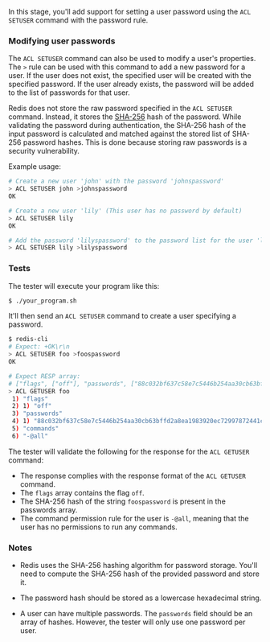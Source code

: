 In this stage, you'll add support for setting a user password using the `ACL SETUSER` command with the password rule.

### Modifying user passwords

The `ACL SETUSER` command can also be used to modify a user's properties. The `>` rule can be used with this command to add a new password for a user. If the user does not exist, the specified user will be created with the specified password. If the user already exists, the password will be added to the list of passwords for that user.

Redis does not store the raw password specified in the `ACL SETUSER` command. Instead, it stores the [SHA-256](https://blog.boot.dev/cryptography/how-sha-2-works-step-by-step-sha-256/) hash of the password. While validating the password during authentication, the SHA-256 hash of the input password is calculated and matched against the stored list of SHA-256 password hashes. This is done because storing raw passwords is a security vulnerability.

Example usage:

```bash
# Create a new user 'john' with the password 'johnspassword'
> ACL SETUSER john >johnspassword
OK

# Create a new user 'lily' (This user has no password by default)
> ACL SETUSER lily
OK

# Add the password 'lilyspassword' to the password list for the user 'lily'
> ACL SETUSER lily >lilyspassword
```

### Tests

The tester will execute your program like this:

```bash
$ ./your_program.sh
```

It'll then send an `ACL SETUSER` command to create a user specifying a password.

```bash
$ redis-cli
# Expect: +OK\r\n
> ACL SETUSER foo >foospassword
OK

# Expect RESP array: 
# ["flags", ["off"], "passwords", ["88c032bf637c58e7c5446b254aa30cb63bffd2a8ea1983920ec72997872441c1"], "commands", "-@all"]
> ACL GETUSER foo
 1) "flags"
 2) 1) "off"
 3) "passwords"
 4) 1) "88c032bf637c58e7c5446b254aa30cb63bffd2a8ea1983920ec72997872441c1"
 5) "commands"
 6) "-@all"
```

The tester will validate the following for the response for the `ACL GETUSER` command:

- The response complies with the response format of the `ACL GETUSER` command.
- The `flags` array contains the flag `off`.
- The SHA-256 hash of the string `foospassword` is present in the passwords array.
- The command permission rule for the user is `-@all`, meaning that the user has no permissions to run any commands.

### Notes

- Redis uses the SHA-256 hashing algorithm for password storage. You'll need to compute the SHA-256 hash of the provided password and store it.

- The password hash should be stored as a lowercase hexadecimal string.

- A user can have multiple passwords. The `passwords` field should be an array of hashes. However, the tester will only use one password per user.